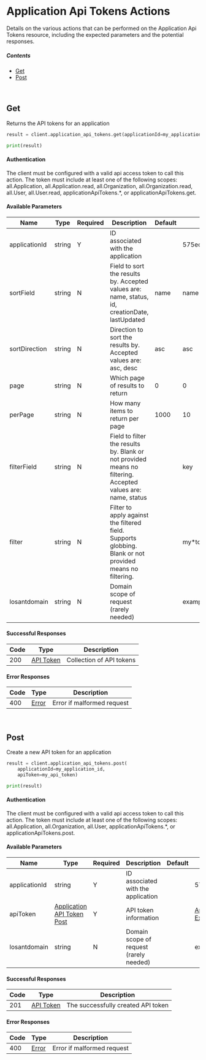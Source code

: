 # Application Api Tokens Actions

Details on the various actions that can be performed on the
Application Api Tokens resource, including the expected
parameters and the potential responses.

##### Contents

*   [Get](#get)
*   [Post](#post)

<br/>

## Get

Returns the API tokens for an application

```python
result = client.application_api_tokens.get(applicationId=my_application_id)

print(result)
```

#### Authentication
The client must be configured with a valid api access token to call this
action. The token must include at least one of the following scopes:
all.Application, all.Application.read, all.Organization, all.Organization.read, all.User, all.User.read, applicationApiTokens.*, or applicationApiTokens.get.

#### Available Parameters

| Name | Type | Required | Description | Default | Example |
| ---- | ---- | -------- | ----------- | ------- | ------- |
| applicationId | string | Y | ID associated with the application |  | 575ec8687ae143cd83dc4a97 |
| sortField | string | N | Field to sort the results by. Accepted values are: name, status, id, creationDate, lastUpdated | name | name |
| sortDirection | string | N | Direction to sort the results by. Accepted values are: asc, desc | asc | asc |
| page | string | N | Which page of results to return | 0 | 0 |
| perPage | string | N | How many items to return per page | 1000 | 10 |
| filterField | string | N | Field to filter the results by. Blank or not provided means no filtering. Accepted values are: name, status |  | key |
| filter | string | N | Filter to apply against the filtered field. Supports globbing. Blank or not provided means no filtering. |  | my*token |
| losantdomain | string | N | Domain scope of request (rarely needed) |  | example.com |

#### Successful Responses

| Code | Type | Description |
| ---- | ---- | ----------- |
| 200 | [API Token](_schemas.md#api-token) | Collection of API tokens |

#### Error Responses

| Code | Type | Description |
| ---- | ---- | ----------- |
| 400 | [Error](_schemas.md#error) | Error if malformed request |

<br/>

## Post

Create a new API token for an application

```python
result = client.application_api_tokens.post(
    applicationId=my_application_id,
    apiToken=my_api_token)

print(result)
```

#### Authentication
The client must be configured with a valid api access token to call this
action. The token must include at least one of the following scopes:
all.Application, all.Organization, all.User, applicationApiTokens.*, or applicationApiTokens.post.

#### Available Parameters

| Name | Type | Required | Description | Default | Example |
| ---- | ---- | -------- | ----------- | ------- | ------- |
| applicationId | string | Y | ID associated with the application |  | 575ec8687ae143cd83dc4a97 |
| apiToken | [Application API Token Post](_schemas.md#application-api-token-post) | Y | API token information |  | [Application API Token Post Example](_schemas.md#application-api-token-post-example) |
| losantdomain | string | N | Domain scope of request (rarely needed) |  | example.com |

#### Successful Responses

| Code | Type | Description |
| ---- | ---- | ----------- |
| 201 | [API Token](_schemas.md#api-token) | The successfully created API token |

#### Error Responses

| Code | Type | Description |
| ---- | ---- | ----------- |
| 400 | [Error](_schemas.md#error) | Error if malformed request |
